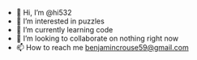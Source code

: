 - 👋 Hi, I’m @hi532
- 👀 I’m interested in puzzles
- 🌱 I’m currently learning code
- 💞️ I’m looking to collaborate on nothing right now
- 📫 How to reach me benjamincrouse59@gmail.com

<!---
hi532/hi532 is a ✨ special ✨ repository because its `README.md` (this file) appears on your GitHub profile.
You can click the Preview link to take a look at your changes.
--->

